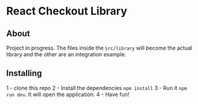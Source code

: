 # React Checkout Library

## About
Project in progress.
The files inside the `src/library` will become the actual library and the other are an integration example.

## Installing
1 - clone this repo
2 - Install the dependencies `npm install`
3 - Run it `npm run dev`. It will open the application.
4 - Have fun!
